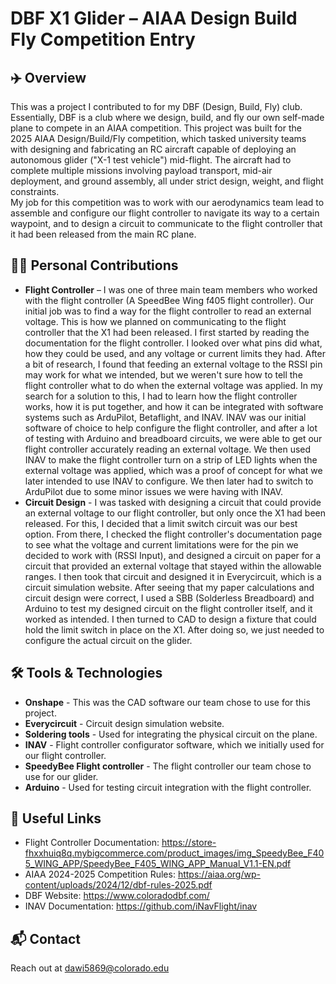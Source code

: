# DBF X1 Glider – AIAA Design Build Fly Competition Entry

## ✈️ Overview
This was a project I contributed to for my DBF (Design, Build, Fly) club. Essentially, DBF is a club where we design, build, and fly our own self-made plane to compete in an AIAA competition. This project was built for the 2025 AIAA Design/Build/Fly competition, which tasked university teams with designing and fabricating an RC aircraft capable of deploying an autonomous glider ("X-1 test vehicle") mid-flight. The aircraft had to complete multiple missions involving payload transport, mid-air deployment, and ground assembly, all under strict design, weight, and flight constraints. <br />
My job for this competition was to work with our aerodynamics team lead to assemble and configure our flight controller to navigate its way to a certain waypoint, and to design a circuit to communicate to the flight controller that it had been released from the main RC plane.

## 👨‍💻 Personal Contributions
- **Flight Controller** – I was one of three main team members who worked with the flight controller (A SpeedBee Wing f405 flight controller). Our initial job was to find a way for the flight controller to read an external voltage. This is how we planned on communicating to the flight controller that the X1 had been released. I first started by reading the documentation for the flight controller. I looked over what pins did what, how they could be used, and any voltage or current limits they had. After a bit of research, I found that feeding an external voltage to the RSSI pin may work for what we intended, but we weren't sure how to tell the flight controller what to do when the external voltage was applied. In my search for a solution to this, I had to learn how the flight controller works, how it is put together, and how it can be integrated with software systems such as ArduPilot, Betaflight, and INAV. INAV was our initial software of choice to help configure the flight controller, and after a lot of testing with Arduino and breadboard circuits, we were able to get our flight controller accurately reading an external voltage. We then used INAV to make the flight controller turn on a strip of LED lights when the external voltage was applied, which was a proof of concept for what we later intended to use INAV to configure. We then later had to switch to ArduPilot due to some minor issues we were having with INAV.
- **Circuit Design** - I was tasked with designing a circuit that could provide an external voltage to our flight controller, but only once the X1 had been released. For this, I decided that a limit switch circuit was our best option. From there, I checked the flight controller's documentation page to see what the voltage and current limitations were for the pin we decided to work with (RSSI Input), and designed a circuit on paper for a circuit that provided an external voltage that stayed within the allowable ranges. I then took that circuit and designed it in Everycircuit, which is a circuit simulation website. After seeing that my paper calculations and circuit design were correct, I used a SBB (Solderless Breadboard) and Arduino to test my designed circuit on the flight controller itself, and it worked as intended. I then turned to CAD to design a fixture that could hold the limit switch in place on the X1. After doing so, we just needed to configure the actual circuit on the glider.

## 🛠 Tools & Technologies
- **Onshape** - This was the CAD software our team chose to use for this project.
- **Everycircuit** - Circuit design simulation website.
- **Soldering tools** - Used for integrating the physical circuit on the plane.
- **INAV** - Flight controller configurator software, which we initially used for our flight controller.
- **SpeedyBee Flight controller** - The flight controller our team chose to use for our glider.
- **Arduino** - Used for testing circuit integration with the flight controller.

## 🔗 Useful Links
- Flight Controller Documentation: https://store-fhxxhuiq8q.mybigcommerce.com/product_images/img_SpeedyBee_F405_WING_APP/SpeedyBee_F405_WING_APP_Manual_V1.1-EN.pdf
- AIAA 2024-2025 Competition Rules: https://aiaa.org/wp-content/uploads/2024/12/dbf-rules-2025.pdf
- DBF Website: https://www.coloradodbf.com/
- INAV Documentation: https://github.com/iNavFlight/inav


## 📬 Contact
Reach out at dawi5869@colorado.edu
